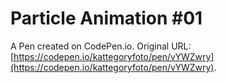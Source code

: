 # Particle Animation #01

A Pen created on CodePen.io. Original URL: [https://codepen.io/kattegoryfoto/pen/vYWZwry](https://codepen.io/kattegoryfoto/pen/vYWZwry).


